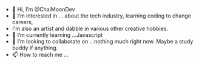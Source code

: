 - 👋 Hi, I’m @ChaiMoonDev
- 👀 I’m interested in ... about the tech industry, learning coding to change careers, 
- I'm also an artist and dabble in various other creative hobbies.
- 🌱 I’m currently learning ...Javascript
- 💞️ I’m looking to collaborate on ...nothing much right now. Maybe a study buddy if anything.
- 📫 How to reach me ...

<!---
ChaiMoonDev/ChaiMoonDev is a ✨ special ✨ repository because its `README.md` (this file) appears on your GitHub profile.
You can click the Preview link to take a look at your changes.
--->
